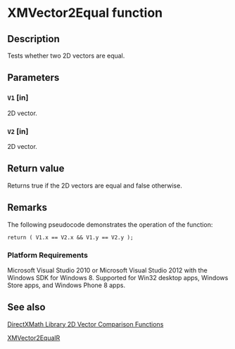 # XMVector2Equal function

## Description

Tests whether two 2D vectors are equal.

## Parameters

### `V1` [in]

2D vector.

### `V2` [in]

2D vector.

## Return value

Returns true if the 2D vectors are equal and false otherwise.

## Remarks

The following pseudocode demonstrates the operation of the function:

```
return ( V1.x == V2.x && V1.y == V2.y );
```

### Platform Requirements

Microsoft Visual Studio 2010 or Microsoft Visual Studio 2012 with the Windows SDK for Windows 8. Supported for Win32 desktop apps, Windows Store apps, and Windows Phone 8 apps.

## See also

[DirectXMath Library 2D Vector Comparison Functions](https://learn.microsoft.com/windows/desktop/dxmath/ovw-xnamath-reference-functions-vector2-comparison)

[XMVector2EqualR](https://learn.microsoft.com/windows/desktop/api/directxmath/nf-directxmath-xmvector2equalr)